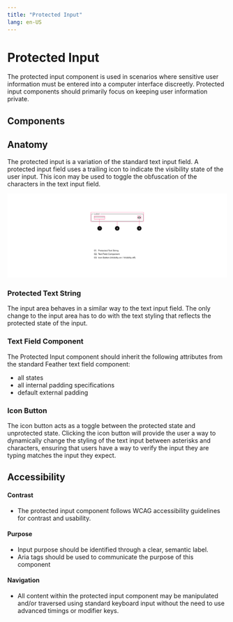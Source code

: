 ```yaml
---
title: "Protected Input"
lang: en-US
---
```


# Protected Input

The protected input component is used in scenarios where sensitive user information must be entered into a computer interface discreetly. Protected input components should primarily focus on keeping user information private.

## Components

<ComponentCard component="FeatherProtectedInput" package="ProtectedInput" />

## Anatomy

The protected input is a variation of the standard text input field. A protected input field uses a trailing icon to indicate the visibility state of the user input. This icon may be used to toggle the obfuscation of the characters in the text input field.

![Anatomy](./Protected_Input-web-resources/image/02-Anatomy.png)

### Protected Text String

The input area behaves in a similar way to the text input field. The only change to the input area has to do with the text styling that reflects the protected state of the input.

### Text Field Component

The Protected Input component should inherit the following attributes from the standard Feather text field component:

- all states
- all internal padding specifications
- default external padding

### Icon Button

The icon button acts as a toggle between the protected state and unprotected state. Clicking the icon button will provide the user a way to dynamically change the styling of the text input between asterisks and characters, ensuring that users have a way to verify the input they are typing matches the input they expect.

## Accessibility

#### Contrast

- The protected input component follows WCAG accessibility guidelines for contrast and usability.

#### Purpose

- Input purpose should be identified through a clear, semantic label.
- Aria tags should be used to communicate the purpose of this component

#### Navigation

- All content within the protected input component may be manipulated and/or traversed using standard keyboard input without the need to use advanced timings or modifier keys.
